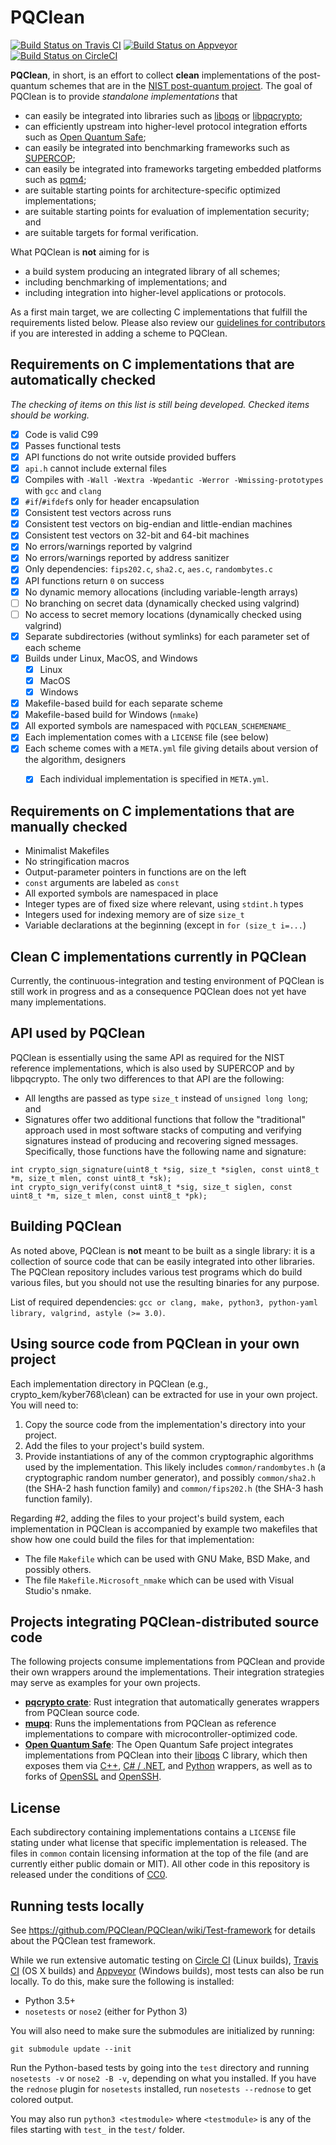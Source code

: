 # PQClean

[![Build Status on Travis CI](https://travis-ci.com/PQClean/PQClean.svg?branch=master)](https://travis-ci.com/PQClean/PQClean)
[![Build Status on Appveyor](https://ci.appveyor.com/api/projects/status/186ky7yb9mlqj3io/branch/master?svg=true)](https://ci.appveyor.com/project/PQClean/pqclean/branch/master)
[![Build Status on CircleCI](https://circleci.com/gh/PQClean/PQClean/tree/master.svg?style=svg)](https://circleci.com/gh/PQClean/PQClean/tree/master)

**PQClean**, in short, is an effort to collect **clean** implementations of the post-quantum
schemes that are in the
[NIST post-quantum project](https://csrc.nist.gov/projects/post-quantum-cryptography).
The goal of PQClean is to provide *standalone implementations* that

* can easily be integrated into libraries such as [liboqs](https://openquantumsafe.org/#liboqs) or [libpqcrypto](https://libpqcrypto.org/);
* can efficiently upstream into higher-level protocol integration efforts such as [Open Quantum Safe](https://openquantumsafe.org/#integrations);
* can easily be integrated into benchmarking frameworks such as [SUPERCOP](https://bench.cr.yp.to/supercop.html);
* can easily be integrated into frameworks targeting embedded platforms such as [pqm4](https://github.com/mupq/pqm4);
* are suitable starting points for architecture-specific optimized implementations;
* are suitable starting points for evaluation of implementation security; and
* are suitable targets for formal verification.

What PQClean is **not** aiming for is

* a build system producing an integrated library of all schemes;
* including benchmarking of implementations; and
* including integration into higher-level applications or protocols.

As a first main target, we are collecting C implementations that fulfill the requirements
listed below.
Please also review our [guidelines for contributors](CONTRIBUTING.md) if you are interested in adding a scheme to PQClean.

## Requirements on C implementations that are automatically checked

_The checking of items on this list is still being developed. Checked items should be working._

* [x] Code is valid C99
* [x] Passes functional tests
* [x] API functions do not write outside provided buffers
* [x] `api.h` cannot include external files
* [x] Compiles with `-Wall -Wextra -Wpedantic -Werror -Wmissing-prototypes` with `gcc` and `clang`
* [x] `#if`/`#ifdef`s only for header encapsulation
* [x] Consistent test vectors across runs
* [x] Consistent test vectors on big-endian and little-endian machines
* [x] Consistent test vectors on 32-bit and 64-bit machines
* [x] No errors/warnings reported by valgrind
* [x] No errors/warnings reported by address sanitizer
* [x] Only dependencies: `fips202.c`, `sha2.c`, `aes.c`, `randombytes.c`
* [x] API functions return `0` on success
* [x] No dynamic memory allocations (including variable-length arrays)
* [ ] No branching on secret data (dynamically checked using valgrind)
* [ ] No access to secret memory locations (dynamically checked using valgrind)
* [x] Separate subdirectories (without symlinks) for each parameter set of each scheme
* [x] Builds under Linux, MacOS, and Windows
    * [x] Linux
    * [x] MacOS
    * [x] Windows
* [x] Makefile-based build for each separate scheme
* [x] Makefile-based build for Windows (`nmake`)
* [x] All exported symbols are namespaced with `PQCLEAN_SCHEMENAME_`
* [x] Each implementation comes with a `LICENSE` file (see below)
* [x] Each scheme comes with a `META.yml` file giving details about version of the algorithm, designers
    * [x] Each individual implementation is specified in `META.yml`.


## Requirements on C implementations that are manually checked

* Minimalist Makefiles
* No stringification macros
* Output-parameter pointers in functions are on the left
* `const` arguments are labeled as `const`
* All exported symbols are namespaced in place
* Integer types are of fixed size where relevant, using `stdint.h` types
* Integers used for indexing memory are of size `size_t`
* Variable declarations at the beginning (except in `for (size_t i=...`)


## Clean C implementations currently in PQClean

Currently, the continuous-integration and testing environment of PQClean is still work in progress
and as a consequence PQClean does not yet have many implementations.

<!--
 Currently, PQClean includes clean C implementations of the following KEMs:

 * [Kyber-512](https://pq-crystals.org/kyber/)
 * [Kyber-768](https://pq-crystals.org/kyber/)
 * [Kyber-1024](https://pq-crystals.org/kyber/)

 Currently, PQClean includes clean C implementations of the following signature schemes:

 * [Dilithium-III](https://pq-crystals.org/dilithium/)
-->

## API used by PQClean

PQClean is essentially using the same API as required for the NIST reference implementations,
which is also used by SUPERCOP and by libpqcrypto. The only two differences to that API are
the following:
* All lengths are passed as type `size_t` instead of `unsigned long long`; and
* Signatures offer two additional functions that follow the "traditional" approach used
in most software stacks of computing and verifying signatures instead of producing and
recovering signed messages. Specifically, those functions have the following name and signature:

```
int crypto_sign_signature(uint8_t *sig, size_t *siglen, const uint8_t *m, size_t mlen, const uint8_t *sk);
int crypto_sign_verify(const uint8_t *sig, size_t siglen, const uint8_t *m, size_t mlen, const uint8_t *pk);
```

## Building PQClean

As noted above, PQClean is **not** meant to be built as a single library: it is a collection of source code that can be easily integrated into other libraries.  The PQClean repository includes various test programs which do build various files, but you should not use the resulting binaries for any purpose.

List of required dependencies: ``gcc or clang, make, python3, python-yaml library, valgrind, astyle (>= 3.0)``.

## Using source code from PQClean in your own project

Each implementation directory in PQClean (e.g., crypto\_kem/kyber768\clean) can be extracted for use in your own project.  You will need to:

1. Copy the source code from the implementation's directory into your project.
2. Add the files to your project's build system.
3. Provide instantiations of any of the common cryptographic algorithms used by the implementation.  This likely includes `common/randombytes.h` (a cryptographic random number generator), and possibly `common/sha2.h` (the SHA-2 hash function family) and `common/fips202.h` (the SHA-3 hash function family).

Regarding #2, adding the files to your project's build system, each implementation in PQClean is accompanied by example two makefiles that show how one could build the files for that implementation:

- The file `Makefile` which can be used with GNU Make, BSD Make, and possibly others.
- The file `Makefile.Microsoft_nmake` which can be used with Visual Studio's nmake.

## Projects integrating PQClean-distributed source code

The following projects consume implementations from PQClean and provide their own wrappers around the implementations.
Their integration strategies may serve as examples for your own projects.

- **[pqcrypto crate](https://github.com/pqrust/pqcrypto)**: Rust integration that automatically generates wrappers from PQClean source code.
- **[mupq](https://github.com/mupq/)**: Runs the implementations from PQClean as reference implementations to compare with microcontroller-optimized code.
- **[Open Quantum Safe](https://github.com/open-quantum-safe/)**: The Open Quantum Safe project integrates implementations from PQClean into their [liboqs](https://github.com/open-quantum-safe/liboqs) C library, which then exposes them via [C++](https://github.com/open-quantum-safe/liboqs-cpp), [C# / .NET](https://github.com/open-quantum-safe/liboqs-dotnet), and [Python](https://github.com/open-quantum-safe/liboqs-python) wrappers, as well as to forks of [OpenSSL](https://github.com/open-quantum-safe/openssl) and [OpenSSH](https://github.com/open-quantum-safe/openssh-portable).

## License

Each subdirectory containing implementations contains a `LICENSE` file stating under what license that specific implementation is released.
The files in `common` contain licensing information at the top of the file (and are currently either public domain or MIT).
All other code in this repository is released under the conditions of [CC0](http://creativecommons.org/publicdomain/zero/1.0/).

## Running tests locally

See https://github.com/PQClean/PQClean/wiki/Test-framework for details about the PQClean test framework.

While we run extensive automatic testing on [Circle CI][circleci-pqc] (Linux builds), [Travis CI][travis-pqc] (OS X builds) and [Appveyor][appveyor-pqc] (Windows builds), most tests can also be run locally.
To do this, make sure the following is installed:

* Python 3.5+
* `nosetests` or `nose2` (either for Python 3)

You will also need to make sure the submodules are initialized by running:

```
git submodule update --init
```

Run the Python-based tests by going into the `test` directory and running `nosetests -v` or `nose2 -B -v`, depending on what you installed.
If you have the `rednose` plugin for `nosetests` installed, run `nosetests --rednose` to get colored output.

You may also run `python3 <testmodule>` where `<testmodule>` is any of the files starting with `test_` in the `test/` folder.

[circleci-pqc]: https://circleci.com/gh/PQClean/PQClean/
[travis-pqc]: https://travis-ci.com/PQClean/PQClean/
[appveyor-pqc]: https://ci.appveyor.com/project/PQClean/pqclean
